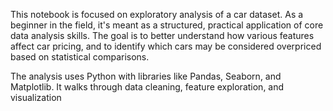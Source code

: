 This notebook is focused on exploratory analysis of a car dataset. As a beginner in the field, it's meant as a structured, practical application of core data analysis skills. The goal is to better understand how various features affect car pricing, and to identify which cars may be considered overpriced based on statistical comparisons.

The analysis uses Python with libraries like Pandas, Seaborn, and Matplotlib. It walks through data cleaning, feature exploration, and visualization
